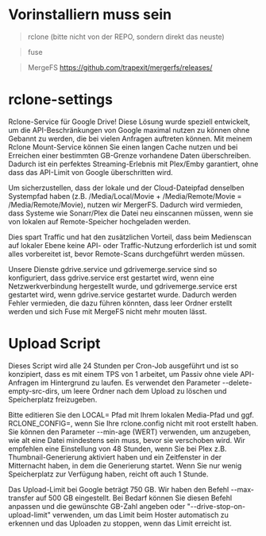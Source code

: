 # Vorinstalliern muss sein
> rclone (bitte nicht von der REPO, sondern direkt das neuste)

> fuse

> MergeFS https://github.com/trapexit/mergerfs/releases/

# rclone-settings
Rclone-Service für Google Drive! Diese Lösung wurde speziell entwickelt, um die API-Beschränkungen
von Google maximal nutzen zu können ohne Gebannt zu werden, die bei vielen Anfragen auftreten können. 
Mit meinem Rclone Mount-Service können Sie einen langen Cache nutzen und bei Erreichen einer bestimmten 
GB-Grenze vorhandene Daten überschreiben. Dadurch ist ein perfektes Streaming-Erlebnis mit Plex/Emby garantiert, ohne dass das API-Limit von Google überschritten wird.

Um sicherzustellen, dass der lokale und der Cloud-Dateipfad denselben Systempfad haben (z.B. /Media/Local/Movie + /Media/Remote/Movie = /Media/Remote/Movie), 
nutzen wir MergerFS. Dadurch wird vermieden, dass Systeme wie Sonarr/Plex die Datei neu einscannen müssen,
wenn sie von lokalen auf Remote-Speicher hochgeladen werden. 

Dies spart Traffic und hat den zusätzlichen Vorteil,
dass beim Medienscan auf lokaler Ebene keine API- oder Traffic-Nutzung erforderlich ist und somit alles vorbereitet ist,
bevor Remote-Scans durchgeführt werden müssen.


Unsere Dienste gdrive.service und gdrivemerge.service sind so konfiguriert,
dass gdrive.service erst gestartet wird, wenn eine Netzwerkverbindung hergestellt wurde,
und gdrivemerge.service erst gestartet wird, wenn gdrive.service gestartet wurde.
Dadurch werden Fehler vermieden, die dazu führen könnten, dass leer Ordner erstellt werden und sich Fuse mit MergeFS nicht mehr mouten lässt.


# Upload Script
Dieses Script wird alle 24 Stunden per Cron-Job ausgeführt und ist so konzipiert,
dass es mit einem TPS von 1 arbeitet, um Passiv ohne viele API-Anfragen im Hintergrund zu laufen.
Es verwendet den Parameter --delete-empty-src-dirs, um leere Ordner nach dem Upload zu löschen und Speicherplatz freizugeben.

Bitte editieren Sie den LOCAL= Pfad mit Ihrem lokalen Media-Pfad und ggf. RCLONE_CONFIG=, wenn Sie Ihre rclone.config nicht mit root erstellt haben.
Sie können den Parameter --min-age (WERT) verwenden, um anzugeben, wie alt eine Datei mindestens sein muss, bevor sie verschoben wird.
Wir empfehlen eine Einstellung von 48 Stunden, wenn Sie bei Plex z.B. Thumbnail-Generierung aktiviert haben und ein Zeitfenster in der Mitternacht haben,
in dem die Generierung startet. Wenn Sie nur wenig Speicherplatz zur Verfügung haben, reicht oft auch 1 Stunde.

Das Upload-Limit bei Google beträgt 750 GB. Wir haben den Befehl --max-transfer auf 500 GB eingestellt.
Bei Bedarf können Sie diesen Befehl anpassen und die gewünschte GB-Zahl angeben oder "--drive-stop-on-upload-limit" verwenden,
um das Limit beim Hoster automatisch zu erkennen und das Uploaden zu stoppen, wenn das Limit erreicht ist.

